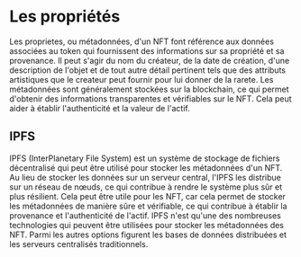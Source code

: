 # Les propriétés

Les proprietes, ou métadonnées, d'un NFT font référence aux données associées au token qui fournissent des informations sur sa propriété et sa provenance. Il peut s'agir du nom du créateur, de la date de création, d'une description de l'objet et de tout autre détail pertinent tels que des attributs artistiques que le createur peut fournir pour lui donner de la rarete. Les métadonnées sont généralement stockées sur la blockchain, ce qui permet d'obtenir des informations transparentes et vérifiables sur le NFT. Cela peut aider à établir l'authenticité et la valeur de l'actif.

## IPFS

IPFS (InterPlanetary File System) est un système de stockage de fichiers décentralisé qui peut être utilisé pour stocker les métadonnées d'un NFT. Au lieu de stocker les données sur un serveur central, l'IPFS les distribue sur un réseau de nœuds, ce qui contribue à rendre le système plus sûr et plus résilient. Cela peut être utile pour les NFT, car cela permet de stocker les métadonnées de manière sûre et vérifiable, ce qui contribue à établir la provenance et l'authenticité de l'actif. IPFS n'est qu'une des nombreuses technologies qui peuvent être utilisées pour stocker les métadonnées des NFT. Parmi les autres options figurent les bases de données distribuées et les serveurs centralisés traditionnels.